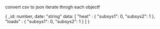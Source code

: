 convert csv to json
iterate throgh each objectf

{
	_id: number,
	date: "string"
	data: [
		"heat" : {
			"subsys1": 0,
			"subsys2": 1
		},
		"loads" : {
			"subsys1": 0,
			"subsys2": 1
	}
	]
}
